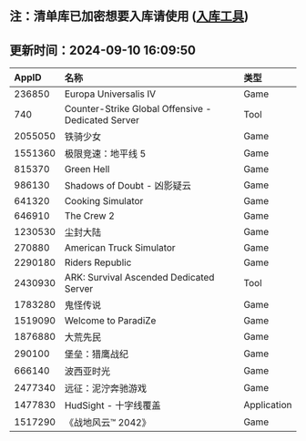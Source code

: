 ## 注：清单库已加密想要入库请使用 ([入库工具](https://github.com/BlankTMing/ManifestAutoUpdate/releases))

## 更新时间：2024-09-10 16:09:50
| AppID | 名称 | 类型  |
| :-------------------- | :----------------------------- | :----------- |
| 236850 | Europa Universalis IV| Game |
| 740 | Counter-Strike Global Offensive - Dedicated Server| Tool |
| 2055050 |   铁骑少女| Game |
| 1551360 | 极限竞速：地平线 5| Game |
| 815370 | Green Hell| Game |
| 986130 | Shadows of Doubt - 凶影疑云| Game |
| 641320 | Cooking Simulator| Game |
| 646910 | The Crew 2| Game |
| 1230530 | 尘封大陆| Game |
| 270880 | American Truck Simulator| Game |
| 2290180 | Riders Republic| Game |
| 2430930 | ARK: Survival Ascended Dedicated Server| Tool |
| 1783280 | 鬼怪传说| Game |
| 1519090 | Welcome to ParadiZe| Game |
| 1876880 | 大荒先民| Game |
| 290100 | 堡垒：猎鹰战纪| Game |
| 666140 | 波西亚时光| Game |
| 2477340 | 远征：泥泞奔驰游戏| Game |
| 1477830 | HudSight - 十字线覆盖| Application |
| 1517290 | 《战地风云™ 2042》| Game |
